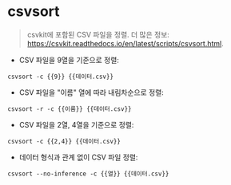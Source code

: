 # csvsort

> csvkit에 포함된 CSV 파일을 정렬. 
> 더 많은 정보: <https://csvkit.readthedocs.io/en/latest/scripts/csvsort.html>.

- CSV 파일을 9열을 기준으로 정렬:

`csvsort -c {{9}} {{데이터.csv}}`

- CSV 파일을 "이름" 열에 따라 내림차순으로 정렬:

`csvsort -r -c {{이름}} {{데이터.csv}}`

- CSV 파일을 2열, 4열을 기준으로 정렬:

`csvsort -c {{2,4}} {{데이터.csv}}`

- 데이터 형식과 관계 없이 CSV 파일 정렬:

`csvsort --no-inference -c {{열}} {{데이터.csv}}`